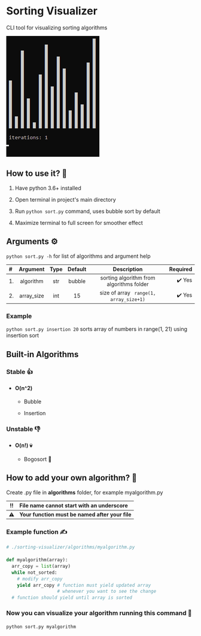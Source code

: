 # Sorting Visualizer
CLI tool for visualizing sorting algorithms

![Alt text](/example.gif?raw=true "Bubble sort example")

##  How to use it? 🤔

1. Have python 3.6+ installed

1. Open terminal in project's main directory

1. Run `python sort.py` command, uses bubble sort by default

1. Maximize terminal to full screen for smoother effect

## Arguments ⚙️

`python sort.py -h` for list of algorithms and argument help

\#  | **Argument**  | Type |  Default | Description                              | Required
| :---         |     :---:      |     :---:      |     :---:      |     :---:      |          ---: |
1\. | algorithm | str | bubble | sorting algorithm from algorithms folder | ✔️ Yes
2\. | array_size| int | 15 | size of array ` range(1, array_size+1)` | ✔️ Yes

### Example

`python sort.py insertion 20` sorts array of numbers in range(1, 21) using insertion sort

## Built-in Algorithms

### Stable 👍

  * #### O(n^2)

    * Bubble

    * Insertion

### Unstable 👎

  * #### O(n!) 💀

    * Bogosort 💩

## How to add your own algorithm? 💪

Create .py file in **algorithms** folder, for example myalgorithm.py

‼️ | **File name cannot start with an underscore**
:---: | :---
⚠️| **Your function must be named after your file**

### Example function ✍
```py
# ./sorting-visualizer/algorithms/myalgorithm.py

def myalgorithm(array):
  arr_copy = list(array)
  while not_sorted:
    # modify arr_copy
    yield arr_copy # function must yield updated array
                   # whenever you want to see the change
  # function should yield until array is sorted
```

### Now you can visualize your algorithm running this command 👀

`python sort.py myalgorithm`
